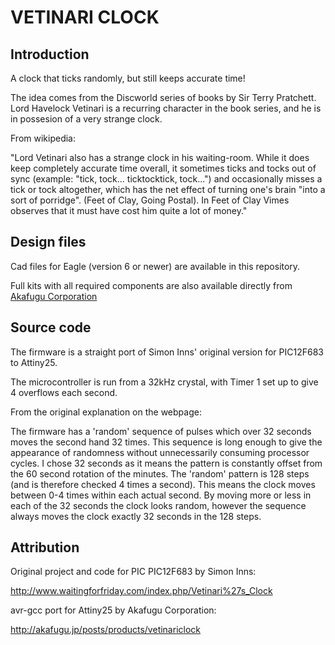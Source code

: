 VETINARI CLOCK
==============

Introduction
---

A clock that ticks randomly, but still keeps accurate time!

The idea comes from the Discworld series of books by Sir Terry Pratchett.
Lord Havelock Vetinari is a recurring character in the book series, and he
is in possesion of a very strange clock.

From wikipedia:

"Lord Vetinari also has a strange clock in his waiting-room. While it does keep completely accurate time overall, it sometimes ticks and tocks out of sync (example: "tick, tock... ticktocktick, tock...") and occasionally misses a tick or tock altogether, which has the net effect of turning one's brain "into a sort of porridge". (Feet of Clay, Going Postal). In Feet of Clay Vimes observes that it must have cost him quite a lot of money."

Design files
---

Cad files for Eagle (version 6 or newer) are available in this repository.

Full kits with all required components are also available directly from
[Akafugu Corporation](http://akafugu.jp/posts/products/vetinariclock)

Source code
---

The firmware is a straight port of Simon Inns' original version for PIC12F683
to Attiny25.

The microcontroller is run from a 32kHz crystal, with Timer 1 set up to give
4 overflows each second.

From the original explanation on the webpage:

The firmware has a 'random' sequence of pulses which over 32 seconds moves the
second hand 32 times. This sequence is long enough to give the appearance of
randomness without unnecessarily consuming processor cycles. I chose 32 seconds
as it means the pattern is constantly offset from the 60 second rotation of the
minutes. The 'random' pattern is 128 steps (and is therefore checked 4 times a
second). This means the clock moves between 0-4 times within each actual second.
By moving more or less in each of the 32 seconds the clock looks random, however
the sequence always moves the clock exactly 32 seconds in the 128 steps.

Attribution
---

Original project and code for PIC PIC12F683 by Simon Inns:

http://www.waitingforfriday.com/index.php/Vetinari%27s_Clock

avr-gcc port for Attiny25 by Akafugu Corporation:

http://akafugu.jp/posts/products/vetinariclock


